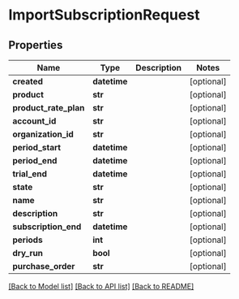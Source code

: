 # ImportSubscriptionRequest

## Properties
Name | Type | Description | Notes
------------ | ------------- | ------------- | -------------
**created** | **datetime** |  | [optional] 
**product** | **str** |  | [optional] 
**product_rate_plan** | **str** |  | [optional] 
**account_id** | **str** |  | [optional] 
**organization_id** | **str** |  | [optional] 
**period_start** | **datetime** |  | [optional] 
**period_end** | **datetime** |  | [optional] 
**trial_end** | **datetime** |  | [optional] 
**state** | **str** |  | [optional] 
**name** | **str** |  | [optional] 
**description** | **str** |  | [optional] 
**subscription_end** | **datetime** |  | [optional] 
**periods** | **int** |  | [optional] 
**dry_run** | **bool** |  | [optional] 
**purchase_order** | **str** |  | [optional] 

[[Back to Model list]](../README.md#documentation-for-models) [[Back to API list]](../README.md#documentation-for-api-endpoints) [[Back to README]](../README.md)

